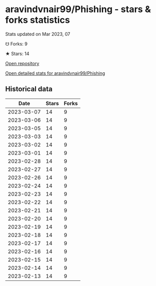 # aravindvnair99/Phishing - stars & forks statistics

Stats updated on Mar 2023, 07

☋ Forks: 9

★ Stars: 14

[Open repository](https://github.com/aravindvnair99/Phishing)

[Open detailed stats for aravindvnair99/Phishing](https://reviewgithub.com/rep/aravindvnair99/Phishing)

## Historical data
| Date | Stars | Forks |
|------|-------|-------|
| 2023-03-07 | 14 | 9 | 
| 2023-03-06 | 14 | 9 | 
| 2023-03-05 | 14 | 9 | 
| 2023-03-03 | 14 | 9 | 
| 2023-03-02 | 14 | 9 | 
| 2023-03-01 | 14 | 9 | 
| 2023-02-28 | 14 | 9 | 
| 2023-02-27 | 14 | 9 | 
| 2023-02-26 | 14 | 9 | 
| 2023-02-24 | 14 | 9 | 
| 2023-02-23 | 14 | 9 | 
| 2023-02-22 | 14 | 9 | 
| 2023-02-21 | 14 | 9 | 
| 2023-02-20 | 14 | 9 | 
| 2023-02-19 | 14 | 9 | 
| 2023-02-18 | 14 | 9 | 
| 2023-02-17 | 14 | 9 | 
| 2023-02-16 | 14 | 9 | 
| 2023-02-15 | 14 | 9 | 
| 2023-02-14 | 14 | 9 | 
| 2023-02-13 | 14 | 9 | 

